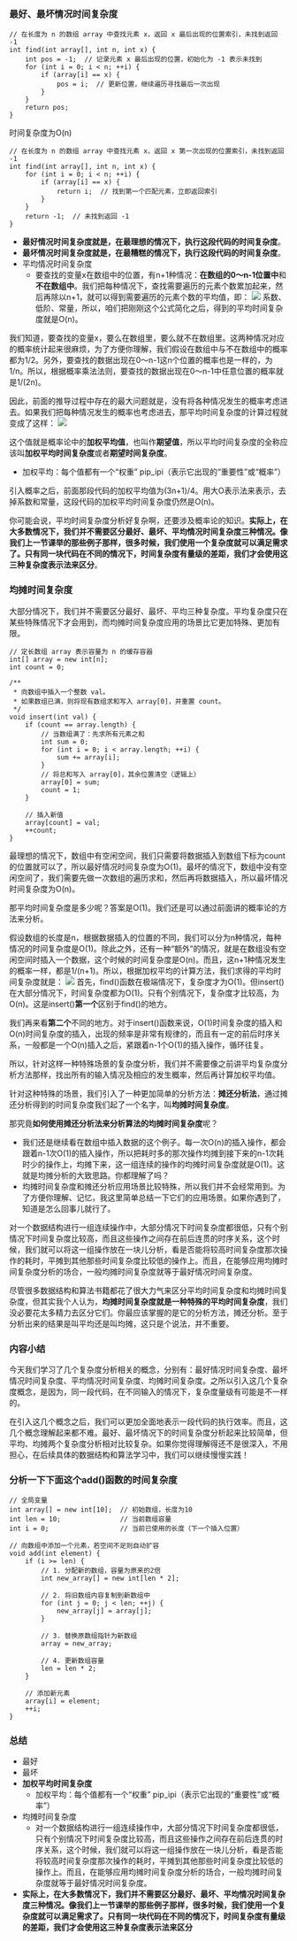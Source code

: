 ### 最好、最坏情况时间复杂度
```
// 在长度为 n 的数组 array 中查找元素 x，返回 x 最后出现的位置索引，未找到返回 -1
int find(int array[], int n, int x) {
    int pos = -1;  // 记录元素 x 最后出现的位置，初始化为 -1 表示未找到
    for (int i = 0; i < n; ++i) {
        if (array[i] == x) {
            pos = i;  // 更新位置，继续遍历寻找最后一次出现
        }
    }
    return pos;
}
```
时间复杂度为O(n)
```
// 在长度为 n 的数组 array 中查找元素 x，返回 x 第一次出现的位置索引，未找到返回 -1
int find(int array[], int n, int x) {
    for (int i = 0; i < n; ++i) {
        if (array[i] == x) {
            return i;  // 找到第一个匹配元素，立即返回索引
        }
    }
    return -1;  // 未找到返回 -1
}
```
- **最好情况时间复杂度就是，在最理想的情况下，执行这段代码的时间复杂度**。
- **最坏情况时间复杂度就是，在最糟糕的情况下，执行这段代码的时间复杂度**。
- 平均情况时间复杂度 
	- 要查找的变量x在数组中的位置，有n+1种情况：**在数组的0～n-1位置中**和**不在数组中**。我们把每种情况下，查找需要遍历的元素个数累加起来，然后再除以n+1，就可以得到需要遍历的元素个数的平均值，即：
	![](asserts/Pasted%20image%2020250725200026.png)
	系数、低阶、常量，所以，咱们把刚刚这个公式简化之后，得到的平均时间复杂度就是O(n)。

我们知道，要查找的变量x，要么在数组里，要么就不在数组里。这两种情况对应的概率统计起来很麻烦，为了方便你理解，我们假设在数组中与不在数组中的概率都为1/2。另外，要查找的数据出现在0～n-1这n个位置的概率也是一样的，为1/n。所以，根据概率乘法法则，要查找的数据出现在0～n-1中任意位置的概率就是1/(2n)。

因此，前面的推导过程中存在的最大问题就是，没有将各种情况发生的概率考虑进去。如果我们把每种情况发生的概率也考虑进去，那平均时间复杂度的计算过程就变成了这样：
![](asserts/Pasted%20image%2020250725200237.png)

这个值就是概率论中的**加权平均值**，也叫作**期望值**，所以平均时间复杂度的全称应该叫**加权平均时间复杂度**或者**期望时间复杂度**。
- 加权平均：每个值都有一个“权重” pip_ipi​（表示它出现的“重要性”或“概率”）

引入概率之后，前面那段代码的加权平均值为(3n+1)/4。用大O表示法来表示，去掉系数和常量，这段代码的加权平均时间复杂度仍然是O(n)。

你可能会说，平均时间复杂度分析好复杂啊，还要涉及概率论的知识。**实际上，在大多数情况下，我们并不需要区分最好、最坏、平均情况时间复杂度三种情况。像我们上一节课举的那些例子那样，很多时候，我们使用一个复杂度就可以满足需求了。只有同一块代码在不同的情况下，时间复杂度有量级的差距，我们才会使用这三种复杂度表示法来区分**。

### 均摊时间复杂度
大部分情况下，我们并不需要区分最好、最坏、平均三种复杂度。平均复杂度只在某些特殊情况下才会用到，而均摊时间复杂度应用的场景比它更加特殊、更加有限。
```
// 定长数组 array 表示容量为 n 的缓存容器
int[] array = new int[n];
int count = 0;

/**
 * 向数组中插入一个整数 val。
 * 如果数组已满，则将现有数组求和写入 array[0]，并重置 count。
 */
void insert(int val) {
    if (count == array.length) {
        // 当数组满了：先求所有元素之和
        int sum = 0;
        for (int i = 0; i < array.length; ++i) {
            sum += array[i];
        }
        // 将总和写入 array[0]，其余位置清空（逻辑上）
        array[0] = sum;
        count = 1;
    }

    // 插入新值
    array[count] = val;
    ++count;
}

```
最理想的情况下，数组中有空闲空间，我们只需要将数据插入到数组下标为count的位置就可以了，所以最好情况时间复杂度为O(1)。最坏的情况下，数组中没有空闲空间了，我们需要先做一次数组的遍历求和，然后再将数据插入，所以最坏情况时间复杂度为O(n)。

那平均时间复杂度是多少呢？答案是O(1)。我们还是可以通过前面讲的概率论的方法来分析。

假设数组的长度是n，根据数据插入的位置的不同，我们可以分为n种情况，每种情况的时间复杂度是O(1)。除此之外，还有一种“额外”的情况，就是在数组没有空闲空间时插入一个数据，这个时候的时间复杂度是O(n)。而且，这n+1种情况发生的概率一样，都是1/(n+1)。所以，根据加权平均的计算方法，我们求得的平均时间复杂度就是：
![](asserts/Pasted%20image%2020250725201356.png)
首先，find()函数在极端情况下，复杂度才为O(1)。但insert()在大部分情况下，时间复杂度都为O(1)。只有个别情况下，复杂度才比较高，为O(n)。这是insert()**第一个**区别于find()的地方。

我们再来看**第二个**不同的地方。对于insert()函数来说，O(1)时间复杂度的插入和O(n)时间复杂度的插入，出现的频率是非常有规律的，而且有一定的前后时序关系，一般都是一个O(n)插入之后，紧跟着n-1个O(1)的插入操作，循环往复。

所以，针对这样一种特殊场景的复杂度分析，我们并不需要像之前讲平均复杂度分析方法那样，找出所有的输入情况及相应的发生概率，然后再计算加权平均值。

针对这种特殊的场景，我们引入了一种更加简单的分析方法：**摊还分析法**，通过摊还分析得到的时间复杂度我们起了一个名字，叫**均摊时间复杂度**。

那究竟**如何使用摊还分析法来分析算法的均摊时间复杂度**呢？

- 我们还是继续看在数组中插入数据的这个例子。每一次O(n)的插入操作，都会跟着n-1次O(1)的插入操作，所以把耗时多的那次操作均摊到接下来的n-1次耗时少的操作上，均摊下来，这一组连续的操作的均摊时间复杂度就是O(1)。这就是均摊分析的大致思路。你都理解了吗？
- 均摊时间复杂度和摊还分析应用场景比较特殊，所以我们并不会经常用到。为了方便你理解、记忆，我这里简单总结一下它们的应用场景。如果你遇到了，知道是怎么回事儿就行了。

对一个数据结构进行一组连续操作中，大部分情况下时间复杂度都很低，只有个别情况下时间复杂度比较高，而且这些操作之间存在前后连贯的时序关系，这个时候，我们就可以将这一组操作放在一块儿分析，看是否能将较高时间复杂度那次操作的耗时，平摊到其他那些时间复杂度比较低的操作上。而且，在能够应用均摊时间复杂度分析的场合，一般均摊时间复杂度就等于最好情况时间复杂度。

尽管很多数据结构和算法书籍都花了很大力气来区分平均时间复杂度和均摊时间复杂度，但其实我个人认为，**均摊时间复杂度就是一种特殊的平均时间复杂度**，我们没必要花太多精力去区分它们。你最应该掌握的是它的分析方法，摊还分析。至于分析出来的结果是叫平均还是叫均摊，这只是个说法，并不重要。

### 内容小结

今天我们学习了几个复杂度分析相关的概念，分别有：最好情况时间复杂度、最坏情况时间复杂度、平均情况时间复杂度、均摊时间复杂度。之所以引入这几个复杂度概念，是因为，同一段代码，在不同输入的情况下，复杂度量级有可能是不一样的。

在引入这几个概念之后，我们可以更加全面地表示一段代码的执行效率。而且，这几个概念理解起来都不难。最好、最坏情况下的时间复杂度分析起来比较简单，但平均、均摊两个复杂度分析相对比较复杂。如果你觉得理解得还不是很深入，不用担心，在后续具体的数据结构和算法学习中，我们可以继续慢慢实践！

### 分析一下下面这个add()函数的时间复杂度
```
// 全局变量
int array[] = new int[10];  // 初始数组，长度为10
int len = 10;               // 当前数组容量
int i = 0;                  // 当前已使用的长度（下一个插入位置）

// 向数组中添加一个元素，若空间不足则自动扩容
void add(int element) {
    if (i >= len) {
        // 1. 分配新的数组，容量为原来的2倍
        int new_array[] = new int[len * 2];
        
        // 2. 将旧数组内容复制到新数组中
        for (int j = 0; j < len; ++j) {
            new_array[j] = array[j];
        }

        // 3. 替换原数组指针为新数组
        array = new_array;
        
        // 4. 更新数组容量
        len = len * 2;
    }

    // 添加新元素
    array[i] = element;
    ++i;
}
```
### 总结
- 最好
- 最坏
- **加权平均时间复杂度**
	- 加权平均：每个值都有一个“权重” pip_ipi​（表示它出现的“重要性”或“概率”）
- 均摊时间复杂度
	- 对一个数据结构进行一组连续操作中，大部分情况下时间复杂度都很低，只有个别情况下时间复杂度比较高，而且这些操作之间存在前后连贯的时序关系，这个时候，我们就可以将这一组操作放在一块儿分析，看是否能将较高时间复杂度那次操作的耗时，平摊到其他那些时间复杂度比较低的操作上。而且，在能够应用均摊时间复杂度分析的场合，一般均摊时间复杂度就等于最好情况时间复杂度。
- **实际上，在大多数情况下，我们并不需要区分最好、最坏、平均情况时间复杂度三种情况。像我们上一节课举的那些例子那样，很多时候，我们使用一个复杂度就可以满足需求了。只有同一块代码在不同的情况下，时间复杂度有量级的差距，我们才会使用这三种复杂度表示法来区分**